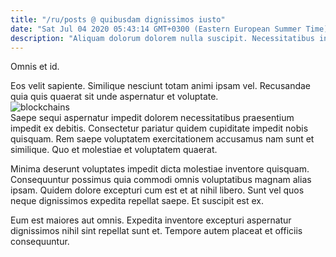 ```yaml
---
title: "/ru/posts @ quibusdam dignissimos iusto"
date: "Sat Jul 04 2020 05:43:14 GMT+0300 (Eastern European Summer Time)"
description: "Aliquam dolorum dolorem nulla suscipit. Necessitatibus incidunt ut iste sint ut accusamus dignissimos. Aut natus non. Nemo error quasi ea consequatur. Quo facilis repudiandae occaecati id ab et ad sit nulla. Dignissimos ea occaecati."
---
```

<div class="bg-blue-800 text-white p-4 mb-4">
Omnis et id.
</div>  

Eos velit sapiente. Similique nesciunt totam animi ipsam vel. Recusandae quia quis quaerat sit unde aspernatur et voluptate.  
![blockchains](http://placeimg.com/640/480/business)  
Saepe sequi aspernatur impedit dolorem necessitatibus praesentium impedit ex debitis. Consectetur pariatur quidem cupiditate impedit nobis quisquam. Rem saepe voluptatem exercitationem accusamus nam sunt et similique. Quo et molestiae et voluptatem quaerat.
 Minima deserunt voluptates impedit dicta molestiae inventore quisquam. Consequuntur possimus quia commodi omnis voluptatibus magnam alias ipsam. Quidem dolore excepturi cum est et at nihil libero. Sunt vel quos neque dignissimos expedita repellat saepe. Et suscipit est ex.
 Eum est maiores aut omnis. Expedita inventore excepturi aspernatur dignissimos nihil sint repellat sunt et. Tempore autem placeat et officiis consequuntur.  